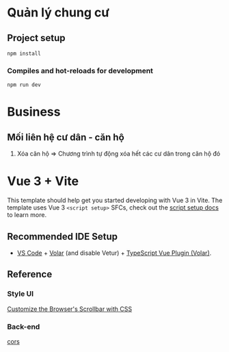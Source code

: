 # Quản lý chung cư

## Project setup

```
npm install
```

### Compiles and hot-reloads for development

```
npm run dev
```

# Business

## Mối liên hệ cư dân - căn hộ

1. Xóa căn hộ => Chương trình tự động xóa hết các cư dân trong căn hộ đó

# Vue 3 + Vite

This template should help get you started developing with Vue 3 in Vite. The template uses Vue 3 `<script setup>` SFCs, check out the [script setup docs](https://v3.vuejs.org/api/sfc-script-setup.html#sfc-script-setup) to learn more.

## Recommended IDE Setup

- [VS Code](https://code.visualstudio.com/) + [Volar](https://marketplace.visualstudio.com/items?itemName=Vue.volar) (and disable Vetur) + [TypeScript Vue Plugin (Volar)](https://marketplace.visualstudio.com/items?itemName=Vue.vscode-typescript-vue-plugin).

## Reference

### Style UI

[Customize the Browser's Scrollbar with CSS](https://codepen.io/akinjide/pen/BpggrZ)

### Back-end

[cors](https://learn.microsoft.com/en-us/aspnet/core/security/cors?view=aspnetcore-6.0)
